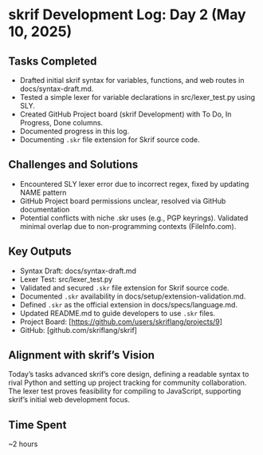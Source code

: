 # skrif Development Log: Day 2 (May 10, 2025)

## Tasks Completed
- Drafted initial skrif syntax for variables, functions, and web routes in docs/syntax-draft.md.
- Tested a simple lexer for variable declarations in src/lexer_test.py using SLY.
- Created GitHub Project board (skrif Development) with To Do, In Progress, Done columns.
- Documented progress in this log.
- Documenting `.skr` file extension for Skrif source code.


## Challenges and Solutions
- Encountered SLY lexer error due to incorrect regex, fixed by updating NAME pattern
- GitHub Project board permissions unclear, resolved via GitHub documentation
- Potential conflicts with niche .skr uses (e.g., PGP keyrings). Validated minimal overlap due to non-programming contexts (FileInfo.com).

## Key Outputs
- Syntax Draft: docs/syntax-draft.md
- Lexer Test: src/lexer_test.py
- Validated and secured `.skr` file extension for Skrif source code.
- Documented `.skr` availability in docs/setup/extension-validation.md.
- Defined `.skr` as the official extension in docs/specs/language.md.
- Updated README.md to guide developers to use `.skr` files.
- Project Board: [https://github.com/users/skriflang/projects/9]
- GitHub: [github.com/skriflang/skrif]

## Alignment with skrif’s Vision
Today’s tasks advanced skrif’s core design, defining a readable syntax to rival Python and setting up project tracking for community collaboration. The lexer test proves feasibility for compiling to JavaScript, supporting skrif’s initial web development focus.

## Time Spent
~2 hours